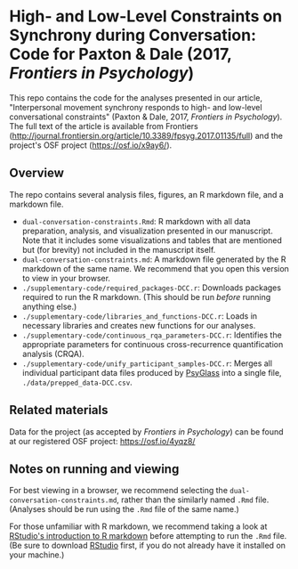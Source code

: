 # High- and Low-Level Constraints on Synchrony during Conversation: Code for Paxton & Dale (2017, *Frontiers in Psychology*)

This repo contains the code for the analyses presented in our article, "Interpersonal movement synchrony responds to high- and low-level conversational constraints" (Paxton & Dale, 2017, *Frontiers in Psychology*). The full text of the article is available from Frontiers (http://journal.frontiersin.org/article/10.3389/fpsyg.2017.01135/full) and the project's OSF project (https://osf.io/x9ay6/).

## Overview

The repo contains several analysis files, figures, an R markdown file, and a markdown file.

* `dual-conversation-constraints.Rmd`: R markdown with all data preparation, analysis, and visualization presented in our manuscript. Note that it includes some visualizations and tables that are mentioned but (for brevity) not included in the manuscript itself.
* `dual-conversation-constraints.md`: A markdown file generated by the R markdown of the same name. We recommend that you open this version to view in your browser.
* `./supplementary-code/required_packages-DCC.r`: Downloads packages required to run the R markdown. (This should be run *before* running anything else.)
* `./supplementary-code/libraries_and_functions-DCC.r`: Loads in necessary libraries and creates new functions for our analyses.
* `./supplementary-code/continuous_rqa_parameters-DCC.r`: Identifies the appropriate parameters for continuous cross-recurrence quantification analysis (CRQA).
* `./supplementary-code/unify_participant_samples-DCC.r`: Merges all individual participant data files produced by [PsyGlass](https://github.com/a-paxton/psyglass) into a single file, `./data/prepped_data-DCC.csv`.

## Related materials

Data for the project (as accepted by *Frontiers in Psychology*) can be found at our registered OSF project: https://osf.io/4yqz8/

## Notes on running and viewing

For best viewing in a browser, we recommend selecting the `dual-conversation-constraints.md`, rather than the similarly named `.Rmd` file. (Analyses should be run using the `.Rmd` file of the same name.)

For those unfamiliar with R markdown, we recommend taking a look at [RStudio's introduction to R markdown](http://rmarkdown.rstudio.com/) before attempting to run the `.Rmd` file. (Be sure to download [RStudio](https://www.rstudio.com/) first, if you do not already have it installed on your machine.)
